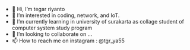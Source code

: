 - 👋 Hi, I’m tegar riyanto
- 👀 I’m interested in coding, network, and IoT.
- 🌱 I’m currently learning in university of surakarta as collage student of computer system study program
- 💞️ I’m looking to collaborate on ...
- 📫 How to reach me on instagram : @tgr_ya55

<!---
tgryanto55/tgryanto55 is a ✨ special ✨ repository because its `README.md` (this file) appears on your GitHub profile.
You can click the Preview link to take a look at your changes.
--->
